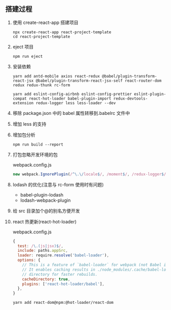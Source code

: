 ## 搭建过程

1. 使用 create-react-app 搭建项目

   ```shell
   npx create-react-app react-project-template
   cd react-project-template
   ```

2. eject 项目

   ```shell
   npm run eject
   ```

3. 安装依赖

   ```shell
   yarn add antd-mobile axios react-redux @babel/plugin-transform-react-jsx @babel/plugin-transform-react-jsx-self react-router-dom redux redux-thunk rc-form
   ```

   ```shell
   yarn add eslint-config-airbnb eslint-config-prettier eslint-plugin-compat react-hot-loader babel-plugin-import redux-devtools-extension redux-logger less less-loader --dev
   ```

4. 移除 package.json 中的 babel 属性转移到.babelrc 文件中

5. 增加 less 的支持

6. 增加包分析

   ```shell
   npm run build --report
   ```

7. 打包忽略开发环境的包

   webpack.config.js

   ```javascript
   new webpack.IgnorePlugin(/^\.\/locale$/, /moment$/, /redux-logger$/, /redux-devtools-extension$/),
   ```

8. lodash 的优化(注意与 rc-form 使用时有问题)

   - babel-plugin-lodash
   - lodash-webpack-plugin

9. 给 src 目录加个@的别名方便开发

10. react 热更新(react-hot-loader)

    webpack.config.js

    ```javascript
    {
      test: /\.(js|jsx)$/,
      include: paths.appSrc,
      loader: require.resolve('babel-loader'),
      options: {
        // This is a feature of `babel-loader` for webpack (not Babel itself).
        // It enables caching results in ./node_modules/.cache/babel-loader/
        // directory for faster rebuilds.
        cacheDirectory: true,
        plugins: ['react-hot-loader/babel'],
      },
    }
    ```

    ```shell
    yarn add react-dom@npm:@hot-loader/react-dom
    ```
